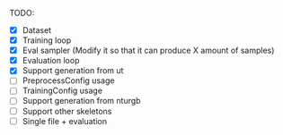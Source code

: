 


TODO:
- [x] Dataset
- [x] Training loop
- [x] Eval sampler (Modify it so that it can produce X amount of samples)
- [x] Evaluation loop
- [x] Support generation from ut
- [ ] PreprocessConfig usage
- [ ] TrainingConfig usage
- [ ] Support generation from nturgb
- [ ] Support other skeletons
- [ ] Single file + evaluation